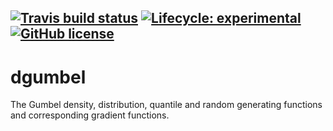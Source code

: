 <!-- badges: start -->
[![Travis build status](https://travis-ci.org/Blunde1/dgumbel.svg?branch=master)](https://travis-ci.org/Blunde1/dgumbel)
[![Lifecycle: experimental](https://img.shields.io/badge/lifecycle-experimental-orange.svg)](https://www.tidyverse.org/lifecycle/#experimental)
[![GitHub license](https://img.shields.io/badge/license-GPL%20(%3E%3D%202)-blue)](./LICENSE)
---------

# dgumbel
The Gumbel density, distribution, quantile and random generating functions and corresponding gradient functions.
